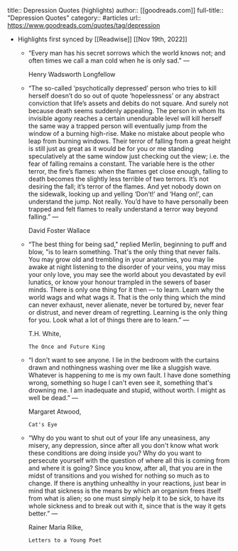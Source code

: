 title:: Depression Quotes (highlights)
author:: [[goodreads.com]]
full-title:: "Depression Quotes"
category:: #articles
url:: https://www.goodreads.com/quotes/tag/depression

- Highlights first synced by [[Readwise]] [[Nov 19th, 2022]]
	- “Every man has his secret sorrows which the world knows not; and often times we call a man cold when he is only sad.”
	    ―
	  
	    Henry Wadsworth Longfellow
	- “The so-called ‘psychotically depressed’ person who tries to kill herself doesn’t do so out of quote ‘hopelessness’ or any abstract conviction that life’s assets and debits do not square. And surely not because death seems suddenly appealing. The person in whom Its invisible agony reaches a certain unendurable level will kill herself the same way a trapped person will eventually jump from the window of a burning high-rise. Make no mistake about people who leap from burning windows. Their terror of falling from a great height is still just as great as it would be for you or me standing speculatively at the same window just checking out the view; i.e. the fear of falling remains a constant. The variable here is the other terror, the fire’s flames: when the flames get close enough, falling to death becomes the slightly less terrible of two terrors. It’s not desiring the fall; it’s terror of the flames. And yet nobody down on the sidewalk, looking up and yelling ‘Don’t!’ and ‘Hang on!’, can understand the jump. Not really. You’d have to have personally been trapped and felt flames to really understand a terror way beyond falling.”
	    ―
	  
	    David Foster Wallace
	- “The best thing for being sad," replied Merlin, beginning to puff and blow, "is to learn something. That's the only thing that never fails. You may grow old and trembling in your anatomies, you may lie awake at night listening to the disorder of your veins, you may miss your only love, you may see the world about you devastated by evil lunatics, or know your honour trampled in the sewers of baser minds. There is only one thing for it then — to learn. Learn why the world wags and what wags it. That is the only thing which the mind can never exhaust, never alienate, never be tortured by, never fear or distrust, and never dream of regretting. Learning is the only thing for you. Look what a lot of things there are to learn.”
	    ―
	  
	    T.H. White,
	  
	    
	      The Once and Future King
	- “I don't want to see anyone. I lie in the bedroom with the curtains drawn and nothingness washing over me like a sluggish wave. Whatever is happening to me is my own fault. I have done something wrong, something so huge I can't even see it, something that's drowning me. I am inadequate and stupid, without worth. I might as well be dead.”
	    ―
	  
	    Margaret Atwood,
	  
	    
	      Cat's Eye
	- “Why do you want to shut out of your life any uneasiness, any misery, any depression, since after all you don't know what work these conditions are doing inside you? Why do you want to persecute yourself with the question of where all this is coming from and where it is going? Since you know, after all, that you are in the midst of transitions and you wished for nothing so much as to change. If there is anything unhealthy in your reactions, just bear in mind that sickness is the means by which an organism frees itself from what is alien; so one must simply help it to be sick, to have its whole sickness and to break out with it, since that is the way it gets better.”
	    ―
	  
	    Rainer Maria Rilke,
	  
	    
	      Letters to a Young Poet